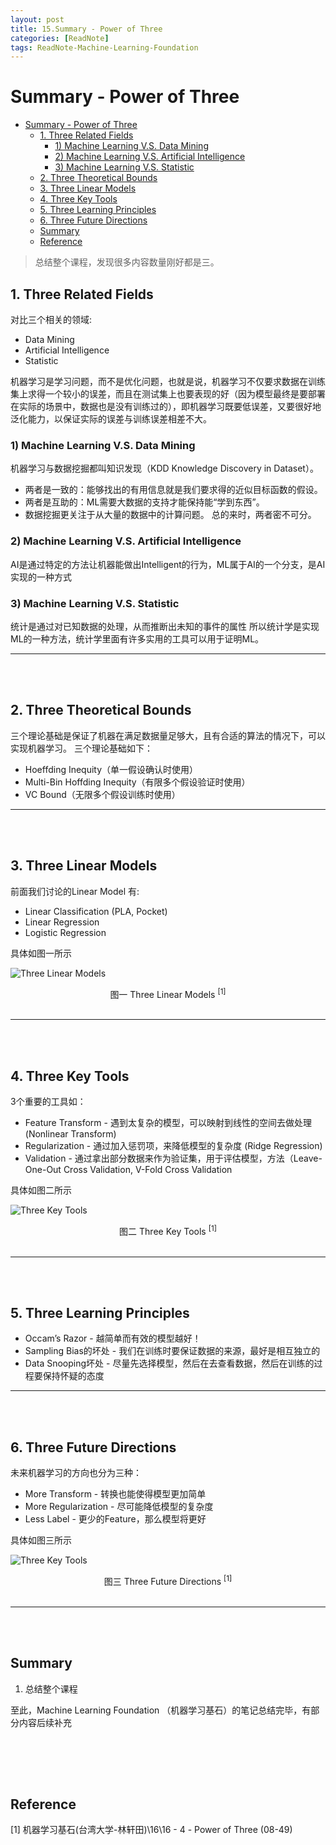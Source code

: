 ```yaml
---
layout: post
title: 15.Summary - Power of Three
categories: [ReadNote]
tags: ReadNote-Machine-Learning-Foundation
---
```


# Summary - Power of Three
<!-- TOC depthFrom:1 depthTo:6 withLinks:1 updateOnSave:1 orderedList:0 -->

- [Summary - Power of Three](#summary-power-of-three)
	- [1. Three Related Fields](#1-three-related-fields)
		- [1) Machine Learning V.S. Data Mining](#1-machine-learning-vs-data-mining)
		- [2) Machine Learning V.S. Artificial Intelligence](#2-machine-learning-vs-artificial-intelligence)
		- [3) Machine Learning V.S. Statistic](#3-machine-learning-vs-statistic)
	- [2. Three Theoretical Bounds](#2-three-theoretical-bounds)
	- [3. Three Linear Models](#3-three-linear-models)
	- [4. Three Key Tools](#4-three-key-tools)
	- [5. Three Learning Principles](#5-three-learning-principles)
	- [6. Three Future Directions](#6-three-future-directions)
	- [Summary](#summary)
	- [Reference](#reference)

<!-- /TOC -->

> 总结整个课程，发现很多内容数量刚好都是三。

## 1. Three Related Fields
对比三个相关的领域:
- Data Mining
- Artificial Intelligence
- Statistic


机器学习是学习问题，而不是优化问题，也就是说，机器学习不仅要求数据在训练集上求得一个较小的误差，而且在测试集上也要表现的好（因为模型最终是要部署在实际的场景中，数据也是没有训练过的），即机器学习既要低误差，又要很好地泛化能力，以保证实际的误差与训练误差相差不大。

### 1) Machine Learning V.S. Data Mining
机器学习与数据挖掘都叫知识发现（KDD Knowledge Discovery in Dataset）。
- 两者是一致的：能够找出的有用信息就是我们要求得的近似目标函数的假设。
- 两者是互助的：ML需要大数据的支持才能保持能“学到东西”。
- 数据挖掘更关注于从大量的数据中的计算问题。
总的来时，两者密不可分。

### 2) Machine Learning V.S. Artificial Intelligence
AI是通过特定的方法让机器能做出Intelligent的行为，ML属于AI的一个分支，是AI实现的一种方式

### 3) Machine Learning V.S. Statistic
统计是通过对已知数据的处理，从而推断出未知的事件的属性
所以统计学是实现ML的一种方法，统计学里面有许多实用的工具可以用于证明ML。


------------------------------------------
<br>
<br>


## 2. Three Theoretical Bounds
三个理论基础是保证了机器在满足数据量足够大，且有合适的算法的情况下，可以实现机器学习。
三个理论基础如下：
- Hoeffding Inequity（单一假设确认时使用）
- Multi-Bin Hoffding Inequity（有限多个假设验证时使用）
- VC Bound（无限多个假设训练时使用）

------------------------------------------
<br>
<br>


## 3. Three Linear Models
前面我们讨论的Linear Model 有:
- Linear Classification (PLA, Pocket)
- Linear Regression
- Logistic Regression

具体如图一所示

![Three Linear Models](https://raw.githubusercontent.com/JasonDean-1/MarkdownPhoto/d3c8fe5c2f9329f339cd5577a6da9be9c5afacdb/MachineLearning/Machine%20Learning%20Foundation%20--%20Hsuan-Tien%20Lin%20in%20NTU/chapter15-1%20Three%20Linear%20Models.png)
<center> 图一 Three Linear Models <sup>[1]</sup></center>
<br>

------------------------------------------
<br>
<br>

## 4. Three Key Tools
3个重要的工具如：
- Feature Transform - 遇到太复杂的模型，可以映射到线性的空间去做处理 (Nonlinear Transform)
- Regularization - 通过加入惩罚项，来降低模型的复杂度 (Ridge Regression)
- Validation - 通过拿出部分数据来作为验证集，用于评估模型，方法（Leave-One-Out Cross Validation, V-Fold Cross Validation

具体如图二所示

![Three Key Tools](https://raw.githubusercontent.com/JasonDean-1/MarkdownPhoto/895d348fc9bd1a9a08b11926ca181de1fa8cfcde/MachineLearning/Machine%20Learning%20Foundation%20--%20Hsuan-Tien%20Lin%20in%20NTU/chapter15-2%20Three%20Key%20Tools.png)
<center> 图二 Three Key Tools <sup>[1]</sup></center>
<br>

------------------------------------------
<br>
<br>

## 5. Three Learning Principles
- Occam’s Razor - 越简单而有效的模型越好！
- Sampling Bias的坏处 - 我们在训练时要保证数据的来源，最好是相互独立的
- Data Snooping坏处 - 尽量先选择模型，然后在去查看数据，然后在训练的过程要保持怀疑的态度


------------------------------------------
<br>
<br>

## 6. Three Future Directions
未来机器学习的方向也分为三种：
- More Transform - 转换也能使得模型更加简单
- More Regularization - 尽可能降低模型的复杂度
- Less Label - 更少的Feature，那么模型将更好

具体如图三所示

![Three Key Tools](https://raw.githubusercontent.com/JasonDean-1/MarkdownPhoto/9cf0f34b806ade1492c029bfefc6ccbaf4dfc42c/MachineLearning/Machine%20Learning%20Foundation%20--%20Hsuan-Tien%20Lin%20in%20NTU/chapter15-3%20Three%20Future%20Directions.png)
<center> 图三 Three Future Directions <sup>[1]</sup></center>
<br>



------------------------------------------
<br>
<br>


## Summary
1. 总结整个课程

至此，Machine Learning Foundation （机器学习基石）的笔记总结完毕，有部分内容后续补充

<br><br>
----------------------------------

## Reference
[1] 机器学习基石(台湾大学-林轩田)\16\16 - 4 - Power of Three (08-49)

